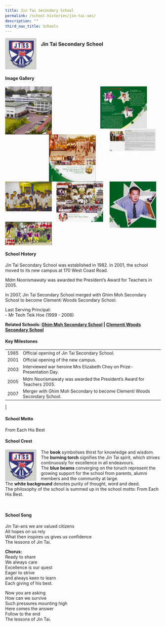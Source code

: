 ```yaml
---
title: Jin Tai Secondary School
permalink: /school-histories/jin-tai-sec/
description: ""
third_nav_title: Schools
---
```

<img src="/images/jintaisec1.png" style="width:20%;margin-right:15px;" align = "left">

### **Jin Tai Secondary School**

<br clear="left">

#### **Image Gallery**

<p><a href="https://staging.d1yxymztqoj7qn.amplifyapp.com/images/pic.jpg">  
<img src="/images/jintaisec2.jpg" style="width:30%;margin-right:15px;" align = "left">
</a></p>

<p><a href="https://staging.d1yxymztqoj7qn.amplifyapp.com/images/pic.jpg">  
<img src="/images/jintaisec4.jpg" style="width:30%;margin-right:45px;" align = "right">
</a></p>

<p><a href="https://staging.d1yxymztqoj7qn.amplifyapp.com/images/pic.jpg">  
<img src="/images/jintaisec3.jpg" style="width:30%;margin-right:15px;" align = "right">
</a></p>

<p><a href="https://staging.d1yxymztqoj7qn.amplifyapp.com/images/pic.jpg">  
<img src="/images/jintaisec7.jpg" style="width:30%;margin-right:45px;" align = "right">
</a></p>

<p><a href="https://staging.d1yxymztqoj7qn.amplifyapp.com/images/pic.jpg">  
<img src="/images/jintaisec6.jpg" style="width:30%;margin-right:15px;" align = "right">
</a></p>

<p><a href="https://staging.d1yxymztqoj7qn.amplifyapp.com/images/pic.jpg">  
<img src="/images/jintaisec5.jpg" style="width:30%;margin-right:15px;" align = "left">
</a></p>

<p><a href="https://staging.d1yxymztqoj7qn.amplifyapp.com/images/pic.jpg">  
<img src="/images/jintaisec8.jpg" style="width:30%;margin-right:15px;" align = "left">
</a></p>

<p><a href="https://staging.d1yxymztqoj7qn.amplifyapp.com/images/pic.jpg">  
<img src="/images/jintaisec9.jpg" style="width:30%;margin-right:15px;" align = "left">
</a></p>

<br clear="left">

#### **School History**
Jin Tai Secondary School was established in 1982. In 2001, the school moved to its new campus at 170 West Coast Road.

Mdm Noorismawaty was awarded the President’s Award for Teachers in 2005.

In 2007, Jin Tai Secondary School merged with Ghim Moh Secondary School to become Clementi Woods Secondary School.

Last Serving Principal:<br>
\- Mr Teoh Teik Hoe (1999 - 2006)

**Related Schools: [Ghim Moh Secondary School](https://staging.d1yxymztqoj7qn.amplifyapp.com/school-histories/ghim-moh-sec/) | [Clementi Woods Secondary School](https://staging.d1yxymztqoj7qn.amplifyapp.com/school-histories/clementi-woods-sec/)**

#### **Key Milestones**

|  |  |
|:---:|---|
| 1985 | Official opening of Jin Tai Secondary School. |
| 2001 | Official opening of the new campus. |
| 2003 | Interviewed war heroine Mrs Elizabeth Choy on Prize-Presentation Day. |
| 2005 | Mdm Noorismawaty was awarded the President’s Award for Teachers 2005. |
| 2007 | Merger with Ghim Moh Secondary to become Clementi Woods Secondary School. |
|

#### **School Motto**
From Each His Best

#### **School Crest**
<img src="/images/jintaisec1.png" style="width:20%;margin-right:15px;" align = "left">

The **book** symbolises thirst for knowledge and wisdom.<br>
The **burning torch** signifies the Jin Tai spirit, which strives continuously for excellence in all endeavours.<br>
The **blue beams** converging on the toruch represent the growing support for the school from parents, alumni members and the community at large.<br>
The **white background** denotes purity of thought, word and deed.<br>
The philosophy of the school is summed up in the school motto: From Each His Best.

<br clear="left">

#### **School Song**
Jin Tai-ans we are valued citizens<br>
All hopes on us rely<br>
What then inspires us gives us confidence<br>
The lessons of Jin Tai.

**Chorus:**<br>
Ready to share<br>
We always care<br>
Excellence is our quest<br>
Eager to strive<br>
and always keen to learn<br>
Each giving of his best.

Now you are asking<br>
How can we survive<br>
Such pressures mounting high<br>
Here comes the answer<br>
Follow to the end<br>
The lessons of Jin Tai.